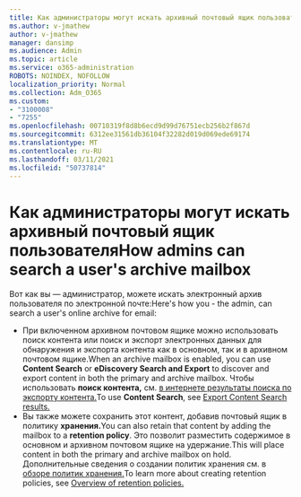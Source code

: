 ```yaml
---
title: Как администраторы могут искать архивный почтовый ящик пользователя
ms.author: v-jmathew
author: v-jmathew
manager: dansimp
ms.audience: Admin
ms.topic: article
ms.service: o365-administration
ROBOTS: NOINDEX, NOFOLLOW
localization_priority: Normal
ms.collection: Adm_O365
ms.custom:
- "3100008"
- "7255"
ms.openlocfilehash: 00710319f8d8b6ecd9d99d76751ecb256b2f867d
ms.sourcegitcommit: 6312ee31561db36104f32282d019d069ede69174
ms.translationtype: MT
ms.contentlocale: ru-RU
ms.lasthandoff: 03/11/2021
ms.locfileid: "50737814"
---
```

# <a name="how-admins-can-search-a-users-archive-mailbox"></a><span data-ttu-id="2838d-102">Как администраторы могут искать архивный почтовый ящик пользователя</span><span class="sxs-lookup"><span data-stu-id="2838d-102">How admins can search a user's archive mailbox</span></span>

<span data-ttu-id="2838d-103">Вот как вы — администратор, можете искать электронный архив пользователя по электронной почте:</span><span class="sxs-lookup"><span data-stu-id="2838d-103">Here's how you - the admin, can search a user's online archive for email:</span></span>

* <span data-ttu-id="2838d-104">При включенном архивном почтовом  ящике  можно использовать поиск контента или поиск и экспорт электронных данных для обнаружения и экспорта контента как в основном, так и в архивном почтовом ящике.</span><span class="sxs-lookup"><span data-stu-id="2838d-104">When an archive mailbox is enabled, you can use **Content Search** or **eDiscovery Search and Export** to discover and export content in both the primary and archive mailbox.</span></span> <span data-ttu-id="2838d-105">Чтобы использовать **поиск контента,** см. [в интернете результаты поиска по экспорту контента.](https://docs.microsoft.com/office365/securitycompliance/export-search-results)</span><span class="sxs-lookup"><span data-stu-id="2838d-105">To use **Content Search**, see [Export Content Search results.](https://docs.microsoft.com/office365/securitycompliance/export-search-results)</span></span>
* <span data-ttu-id="2838d-106">Вы также можете сохранить этот контент, добавив почтовый ящик в политику **хранения.**</span><span class="sxs-lookup"><span data-stu-id="2838d-106">You can also retain that content by adding the mailbox to a **retention policy**.</span></span> <span data-ttu-id="2838d-107">Это позволит разместить содержимое в основном и архивном почтовом ящике на удержание.</span><span class="sxs-lookup"><span data-stu-id="2838d-107">This will place content in both the primary and archive mailbox on hold.</span></span> <span data-ttu-id="2838d-108">Дополнительные сведения о создании политик хранения см. в [обзоре политик хранения.](https://docs.microsoft.com/office365/securitycompliance/retention-policies)</span><span class="sxs-lookup"><span data-stu-id="2838d-108">To learn more about creating retention policies, see [Overview of retention policies.](https://docs.microsoft.com/office365/securitycompliance/retention-policies)</span></span>
